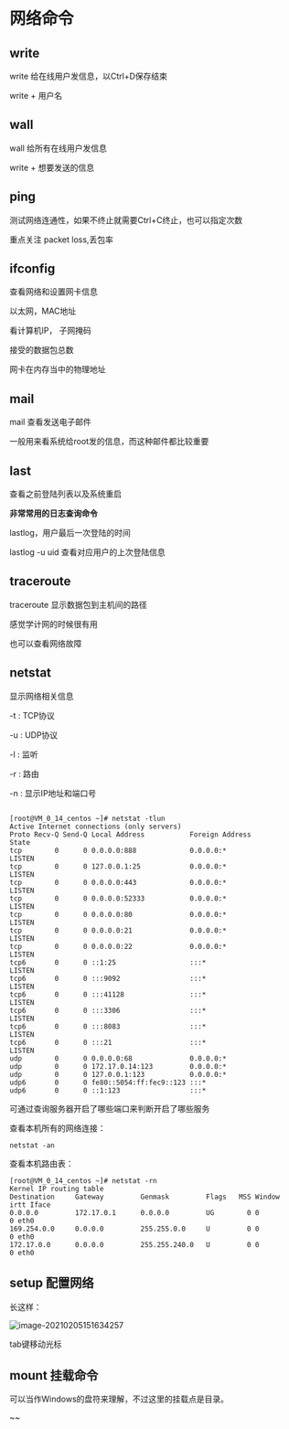 # 网络命令

## write

write 给在线用户发信息，以Ctrl+D保存结束

write + 用户名

## wall

wall 给所有在线用户发信息

write + 想要发送的信息

## ping

测试网络连通性，如果不终止就需要Ctrl+C终止，也可以指定次数

重点关注 packet loss,丢包率

## ifconfig

查看网络和设置网卡信息

以太网，MAC地址

看计算机IP， 子网掩码

接受的数据包总数

网卡在内存当中的物理地址

## mail

mail 查看发送电子邮件

一般用来看系统给root发的信息，而这种邮件都比较重要

## last

查看之前登陆列表以及系统重启

**非常常用的日志查询命令**

lastlog，用户最后一次登陆的时间

lastlog -u uid 查看对应用户的上次登陆信息

## traceroute

traceroute 显示数据包到主机间的路径

感觉学计网的时候很有用

也可以查看网络故障

## netstat

显示网络相关信息

-t : TCP协议

-u : UDP协议

-l : 监听

-r : 路由

-n : 显示IP地址和端口号

```shell

[root@VM_0_14_centos ~]# netstat -tlun
Active Internet connections (only servers)
Proto Recv-Q Send-Q Local Address           Foreign Address         State
tcp        0      0 0.0.0.0:888             0.0.0.0:*               LISTEN
tcp        0      0 127.0.0.1:25            0.0.0.0:*               LISTEN
tcp        0      0 0.0.0.0:443             0.0.0.0:*               LISTEN
tcp        0      0 0.0.0.0:52333           0.0.0.0:*               LISTEN
tcp        0      0 0.0.0.0:80              0.0.0.0:*               LISTEN
tcp        0      0 0.0.0.0:21              0.0.0.0:*               LISTEN
tcp        0      0 0.0.0.0:22              0.0.0.0:*               LISTEN
tcp6       0      0 ::1:25                  :::*                    LISTEN
tcp6       0      0 :::9092                 :::*                    LISTEN
tcp6       0      0 :::41128                :::*                    LISTEN
tcp6       0      0 :::3306                 :::*                    LISTEN
tcp6       0      0 :::8083                 :::*                    LISTEN
tcp6       0      0 :::21                   :::*                    LISTEN
udp        0      0 0.0.0.0:68              0.0.0.0:*
udp        0      0 172.17.0.14:123         0.0.0.0:*
udp        0      0 127.0.0.1:123           0.0.0.0:*
udp6       0      0 fe80::5054:ff:fec9::123 :::*
udp6       0      0 ::1:123                 :::*

```

可通过查询服务器开启了哪些端口来判断开启了哪些服务

查看本机所有的网络连接：

```shell
netstat -an
```

查看本机路由表：

```shell
[root@VM_0_14_centos ~]# netstat -rn
Kernel IP routing table
Destination     Gateway         Genmask         Flags   MSS Window  irtt Iface
0.0.0.0         172.17.0.1      0.0.0.0         UG        0 0          0 eth0
169.254.0.0     0.0.0.0         255.255.0.0     U         0 0          0 eth0
172.17.0.0      0.0.0.0         255.255.240.0   U         0 0          0 eth0

```

## setup 配置网络

长这样：

![image-20210205151634257](https://i.loli.net/2021/02/05/8BvmGeXtUTcd7V6.png)

tab键移动光标

## mount 挂载命令

可以当作Windows的盘符来理解，不过这里的挂载点是目录。

~~



